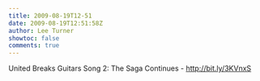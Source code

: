 ```yaml
---
title: 2009-08-19T12-51
date: 2009-08-19T12:51:58Z
author: Lee Turner
showtoc: false
comments: true
---
```


United Breaks Guitars Song 2: The Saga Continues - http://bit.ly/3KVnxS

